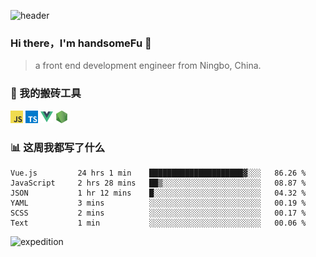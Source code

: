![header](https://raw.githubusercontent.com/fzq1998/fzq1998/master/header.png)

### Hi there，I'm handsomeFu 👋

> a front end development engineer from Ningbo, China.

### 🔧 我的搬砖工具
<code><img height="20" src="https://raw.githubusercontent.com/github/explore/80688e429a7d4ef2fca1e82350fe8e3517d3494d/topics/javascript/javascript.png" alt="javascript"></code>
<code><img height="20" src="https://raw.githubusercontent.com/github/explore/80688e429a7d4ef2fca1e82350fe8e3517d3494d/topics/typescript/typescript.png" alt="typescript"></code>
<code><img height="20" src="https://raw.githubusercontent.com/github/explore/80688e429a7d4ef2fca1e82350fe8e3517d3494d/topics/vue/vue.png" alt="vue"></code>
<code><img height="20" src="https://raw.githubusercontent.com/github/explore/80688e429a7d4ef2fca1e82350fe8e3517d3494d/topics/nodejs/nodejs.png" alt="nodejs"></code>



### 📊 这周我都写了什么
<!--START_SECTION:waka-->

```text
Vue.js         24 hrs 1 min    █████████████████████▓░░░   86.26 %
JavaScript     2 hrs 28 mins   ██▒░░░░░░░░░░░░░░░░░░░░░░   08.87 %
JSON           1 hr 12 mins    █░░░░░░░░░░░░░░░░░░░░░░░░   04.32 %
YAML           3 mins          ░░░░░░░░░░░░░░░░░░░░░░░░░   00.19 %
SCSS           2 mins          ░░░░░░░░░░░░░░░░░░░░░░░░░   00.17 %
Text           1 min           ░░░░░░░░░░░░░░░░░░░░░░░░░   00.06 %
```

<!--END_SECTION:waka-->


![expedition](https://raw.githubusercontent.com/fzq1998/fzq1998/master/expedition.gif)

